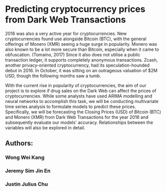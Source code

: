# Predicting cryptocurrency prices from Dark Web Transactions

2016 was also a very active year for cryptocurrencies. New cryptocurrencies found use alongside Bitcoin (BTC), with the general offerings of Monero (XMR) seeing a huge surge in popularity. Monero was also known to be a lot more secure than Bitcoin, especially when it came to obfuscation. (Tomaino, 2017) Since it also does not utilise a public transaction ledger, it supports completely anonymous transactions. Zcash, another privacy-oriented cryptocurrency, had its speculation-hounded debut in 2016. In October, it was sitting on an outrageous valuation of $2M USD, though the following months saw a tumb.

With the current rise in popularity of cryptocurrencies, the aim of our project is to explore if drug sales on the Dark Web can affect the prices of cryptocurrencies. While some analysts have used ARIMA modelling and neural networks to accomplish this task, we will be conducting multivariate time series analysis to formulate models to predict these prices. Specifically, we will be forecasting the Closing Prices (USD) of Bitcoin (BTC) and Monero (XMR) from Dark Web Transactions for the year 2016 and subsequently evaluate our models' accuracy. Relationships between the variables will also be explored in detail.

## Authors:
### Wong Wei Kang
### Jeremy Sim Jin En
### Justin Julius Chu
